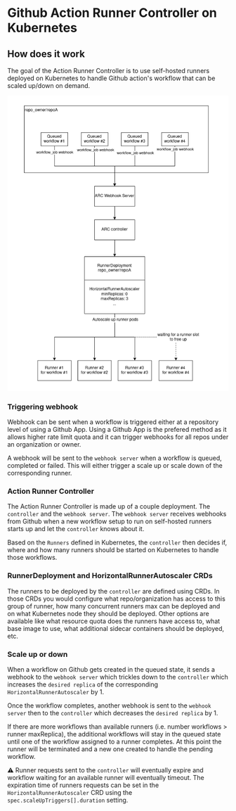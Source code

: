 # Github Action Runner Controller on Kubernetes

## How does it work

The goal of the Action Runner Controller is to use self-hosted runners deployed on Kubernetes to handle Github action's workflow that can be scaled up/down on demand.

![ARC diagram](./assets/ARC_Diagram.png "Simple Action Runner Controller diagram")

### Triggering webhook

Webhook can be sent when a workflow is triggered either at a repository level of using a Github App. Using a Github App is the prefered method as it allows higher rate limit quota and it can trigger webhooks for all repos under an organization or owner.

A webhook will be sent to the `webhook server` when a workflow is queued, completed or failed. This will either trigger a scale up or scale down of the corresponding runner.

### Action Runner Controller

The Action Runner Controller is made up of a couple deployment. The `controller` and the `webhook server`. The `webhook server` receives webhooks from Github when a new workflow setup to run on self-hosted runners starts up and let the `controller` knows about it.

Based on the `Runners` defined in Kubernetes, the `controller` then decides if, where and how many runners should be started on Kubernetes to handle those workflows.

### RunnerDeployment and HorizontalRunnerAutoscaler CRDs

The runners to be deployed by the `controller` are defined using CRDs. In those CRDs you would configure what repo/organization has access to this group of runner, how many concurrent runners max can be deployed and on what Kubernetes node they should be deployed. Other options are available like what resource quota does the runners have access to, what base image to use, what additional sidecar containers should be deployed, etc.

### Scale up or down

When a workflow on Github gets created in the queued state, it sends a webhook to the `webhook server` which trickles down to the `controller` which increases the `desired replica` of the corresponding `HorizontalRunnerAutoscaler` by 1.

Once the workflow completes, another webhook is sent to the `webhook server` then to the `controller` which decreases the `desired replica` by 1.

If there are more workflows than available runners (i.e. number workflows > runner maxReplica), the additional workflows will stay in the queued state until one of the workflow assigned to a runner completes. At this point the runner will be terminated and a new one created to handle the pending workflow.

:warning: Runner requests sent to the `controller` will eventually expire and workflow waiting for an available runner will eventually timeout. The expiration time of runners requests can be set in the `HorizontalRunnerAutoscaler` CRD using the `spec.scaleUpTriggers[].duration` setting.
